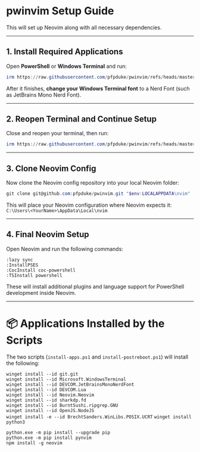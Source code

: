 # pwinvim Setup Guide

This will set up Neovim along with all necessary dependencies.

---

## 1. Install Required Applications

Open **PowerShell** or **Windows Terminal** and run:

```powershell
irm https://raw.githubusercontent.com/pfpduke/pwinvim/refs/heads/master/powershell/install-apps.ps1 | iex
```

After it finishes, **change your Windows Terminal font** to a Nerd Font (such as JetBrains Mono Nerd Font).

---

## 2. Reopen Terminal and Continue Setup

Close and reopen your terminal, then run:

```powershell
irm https://raw.githubusercontent.com/pfpduke/pwinvim/refs/heads/master/powershell/Install-PostReboot.ps1 | iex
```

---

## 3. Clone Neovim Config

Now clone the Neovim config repository into your local Neovim folder:

```powershell
git clone git@github.com:pfpduke/pwinvim.git "$env:LOCALAPPDATA\nvim"
```

This will place your Neovim configuration where Neovim expects it:  
`C:\Users\<YourName>\AppData\Local\nvim`

---

## 4. Final Neovim Setup

Open Neovim and run the following commands:

```shell
:lazy sync
:InstallPSES
:CocInstall coc-powershell
:TSInstall powershell
```

These will install additional plugins and language support for PowerShell development inside Neovim.

---

# 📦 Applications Installed by the Scripts

The two scripts (`install-apps.ps1` and `install-postreboot.ps1`) will install the following:

`winget install --id git.git`                              
`winget install --id Microsoft.WindowsTerminal`            
`winget install --id DEVCOM.JetBrainsMonoNerdFont`         
`winget install --id DEVCOM.Lua`                          
`winget install --id Neovim.Neovim`                       
`winget install --id sharkdp.fd`                          
`winget install --id BurntSushi.ripgrep.GNU`              
`winget install --id OpenJS.NodeJS`                       
`winget install -e --id BrechtSanders.WinLibs.POSIX.UCRT` 
`winget install python3`                                  

`python.exe -m pip install --upgrade pip`                  
`python.exe -m pip install pynvim`                        
`npm install -g neovim`                                   


